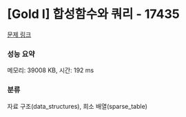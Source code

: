 # [Gold I] 합성함수와 쿼리 - 17435 

[문제 링크](https://www.acmicpc.net/problem/17435) 

### 성능 요약

메모리: 39008 KB, 시간: 192 ms

### 분류

자료 구조(data_structures), 희소 배열(sparse_table)

